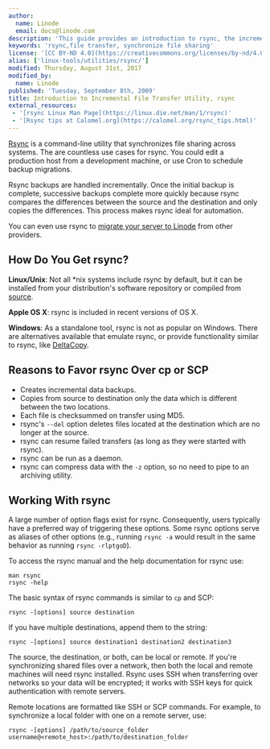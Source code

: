 ```yaml
---
author:
  name: Linode
  email: docs@linode.com
description: 'This guide provides an introduction to rsync, the incremental file transfer utility.'
keywords: 'rsync,file transfer, synchronize file sharing'
license: '[CC BY-ND 4.0](https://creativecommons.org/licenses/by-nd/4.0)'
alias: ['linux-tools/utilities/rsync/']
modified: Thursday, August 31st, 2017
modified_by:
  name: Linode
published: 'Tuesday, September 8th, 2009'
title: Introduction to Incremental File Transfer Utility, rsync
external_resources:
 - '[rsync Linux Man Page](https://linux.die.net/man/1/rsync)'
 - '[Rsync tips at Calomel.org](https://calomel.org/rsync_tips.html)'
---
```


[Rsync](https://rsync.samba.org/) is a command-line utility that synchronizes file sharing across systems. The are countless use cases for rsync. You could edit a production host from a development machine, or use Cron to schedule backup migrations. 

Rsync backups are handled incrementally. Once the initial backup is complete, successive backups complete more quickly because rsync compares the differences between the source and the destination and only copies the differences. This process makes rsync ideal for automation. 

You can even use rsync to [migrate your server to Linode](/docs/migrate-to-linode/disk-images/migrating-a-server-to-your-linode) from other providers.


## How Do You Get rsync?
**Linux/Unix**: Not all *nix systems include rsync by default, but it can be installed from your distribution's software repository or compiled from [source](https://rsync.samba.org/download.html).

**Apple OS X**: rsync is included in recent versions of OS X.

**Windows**: As a standalone tool, rsync is not as popular on Windows. There are alternatives available that emulate rsync, or provide functionality similar to rsync, like [DeltaCopy](http://www.aboutmyip.com/AboutMyXApp/DeltaCopy.jsp). 


## Reasons to Favor **rsync** Over **cp** or **SCP**
- Creates incremental data backups.
- Copies from source to destination only the data which is different between the two locations. 
- Each file is checksummed on transfer using MD5.
- rsync's `--del` option deletes files located at the destination which are no longer at the source.
- rsync can resume failed transfers (as long as they were started with rsync).
- rsync can be run as a daemon.
- rsync can compress data with the `-z` option, so no need to pipe to an archiving utility.


## Working With rsync
A large number of option flags exist for rsync. Consequently, users typically have a preferred way of triggering these options. Some rsync options serve as aliases of other options (e.g., running `rsync -a` would result in the same behavior as running `rsync -rlptgoD`).


To access the rsync manual and the help documentation for rsync use: 

    man rsync
    rsync -help

The basic syntax of rsync commands is similar to `cp` and SCP: 

    rsync -[options] source destination

If you have multiple destinations, append them to the string:

    rsync -[options] source destination1 destination2 destination3

The source, the destination, or both, can be local or remote. If you're synchronizing shared files over a network, then both the local and remote machines will need rsync installed. Rsync uses SSH when transferring over networks so your data will be encrypted; it works with SSH keys for quick authentication with remote servers.

Remote locations are formatted like SSH or SCP commands. For example, to synchronize a local folder with one on a remote server, use:

    rsync -[options] /path/to/source_folder username@<remote_host>:/path/to/destination_folder
